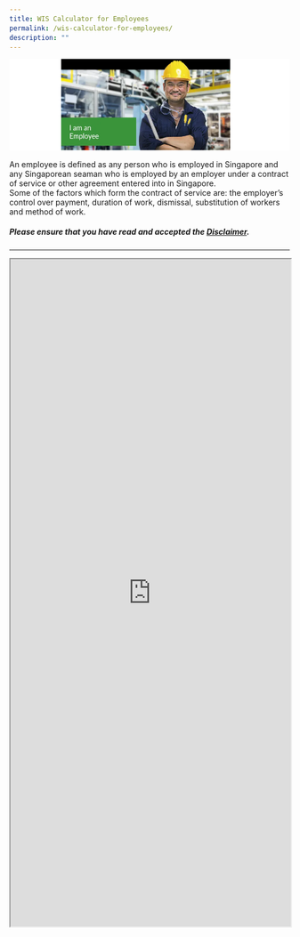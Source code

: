 ```yaml
---
title: WIS Calculator for Employees
permalink: /wis-calculator-for-employees/
description: ""
---
```

![I am an Employee](/images/calculator_ee.png)

An employee is defined as any person who is employed in Singapore and any Singaporean seaman who is employed by an employer under a contract of service or other agreement entered into in Singapore.  
Some of the factors which form the contract of service are: the employer’s control over payment, duration of work, dismissal, substitution of workers and method of work.

##### Please ensure that you have read and accepted the [Disclaimer](https://cpf-workfare-staging.netlify.app/wis-calculator-terms-of-use).

---

<iframe src="https://www.checkfirst.gov.sg/c/bee2bc4f-72ba-4fa7-b199-83978bba7017" style="width:100%;height:1200px"></iframe>